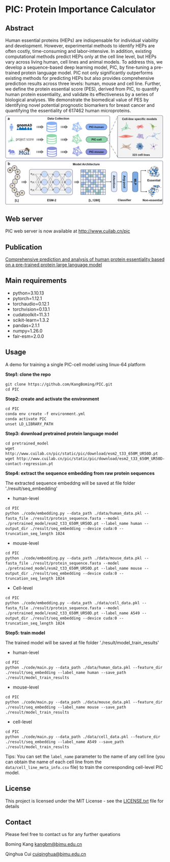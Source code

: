 # PIC: Protein Importance Calculator

## Abstract
Human essential proteins (HEPs) are indispensable for individual viability and development. However, experimental methods to identify HEPs are often costly, time-consuming and labor-intensive. In addition, existing computational methods predict HEPs only at the cell line level, but HEPs vary across living human, cell lines and animal models. To address this, we develop a sequence-based deep learning model, PIC, by fine-tuning a pre-trained protein language model. PIC not only significantly outperforms existing methods for predicting HEPs but also provides comprehensive prediction results across three levels: human, mouse and cell line. Further, we define the protein essential score (PES), derived from PIC, to quantify human protein essentiality, and validate its effectiveness by a series of biological analyses. We demonstrate the biomedical value of PES by identifying novel potential prognostic biomarkers for breast cancer and quantifying the essentiality of 617462 human microproteins. 
![Overview](Workflow.png)


## Web server
PIC web server is now available at http://www.cuilab.cn/pic


## Publication
[Comprehensive prediction and analysis of human protein essentiality based on a pre-trained protein large language model](https://www.biorxiv.org/content/10.1101/2024.03.26.586900v1)
## Main requirements
* python=3.10.13
* pytorch=1.12.1
* torchaudio=0.12.1
* torchvision=0.13.1
* cudatoolkit=11.3.1
* scikit-learn=1.3.2
* pandas=2.1.1
* numpy=1.26.0
* fair-esm=2.0.0
## Usage
A demo for training a single PIC-cell model using linux-64 platform

**Step1: clone the repo**
```
git clone https://github.com/KangBoming/PIC.git
cd PIC
```

**Step2: create and activate the environment**
```
cd PIC
conda env create -f environment.yml
conda activate PIC
unset LD_LIBRARY_PATH
```

**Step3: download pretrained protein language model**
```
cd pretrained_model
wget http://www.cuilab.cn/pic/static/pic/download/esm2_t33_650M_UR50D.pt
wget http://www.cuilab.cn/pic/static/pic/download/esm2_t33_650M_UR50D-contact-regression.pt
```

**Step4: extract the sequence embedding from raw protein sequences** 

The extracted sequence embeddng will be saved at file folder './result/seq_embedding'


* human-level
```
cd PIC
python ./code/embedding.py --data_path ./data/human_data.pkl --fasta_file ./result/protein_sequence.fasta --model ./pretrained_model/esm2_t33_650M_UR50D.pt --label_name human --output_dir ./result/seq_embedding --device cuda:0 --truncation_seq_length 1024
```

* mouse-level
```
cd PIC
python ./code/embedding.py --data_path ./data/mouse_data.pkl --fasta_file ./result/protein_sequence.fasta --model ./pretrained_model/esm2_t33_650M_UR50D.pt --label_name mouse --output_dir ./result/seq_embedding --device cuda:0 --truncation_seq_length 1024
```


* Cell-level
```
cd PIC
python ./code/embedding.py --data_path ./data/cell_data.pkl --fasta_file ./result/protein_sequence.fasta --model ./pretrained_model/esm2_t33_650M_UR50D.pt --label_name A549 --output_dir ./result/seq_embedding --device cuda:0 --truncation_seq_length 1024
```




**Step5: train model**

The trained model will be saved at file folder './result/model_train_results'

* human-level
```
cd PIC
python ./code/main.py --data_path ./data/human_data.pkl --feature_dir ./result/seq_embedding --label_name human --save_path ./result/model_train_results 
```

* mouse-level
```
cd PIC
python ./code/main.py --data_path ./data/mouse_data.pkl --feature_dir ./result/seq_embedding --label_name mouse --save_path ./result/model_train_results 
```

* cell-level 
```
cd PIC
python ./code/main.py --data_path ./data/cell_data.pkl --feature_dir ./result/seq_embedding --label_name A549 --save_path ./result/model_train_results 
```
Tips: You can set the `label_name` parameter  to the name of any cell line (you can obtain the name of each cell line from the `data/cell_line_meta_info.csv` file) to train the corresponding cell-level PIC model. 



## License
This project is licensed under the MIT License - see the [LICENSE.txt](https://github.com/KangBoming/PIC/blob/main/LICENSE) file for details


## Contact
Please feel free to contact us for any further queations

Boming Kang <kangbm@bjmu.edu.cn>

Qinghua Cui <cuiqinghua@bjmu.edu.cn>


